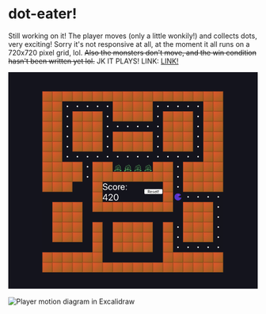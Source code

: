 # dot-eater!

Still working on it! The player moves (only a little wonkily!) and collects dots, very exciting! Sorry it's not responsive at all, at the moment it all runs on a 720x720 pixel grid, lol. ~~Also the monsters don't move, and the win condition hasn't been written yet lol.~~ JK IT PLAYS! LINK: [LINK!](https://garethfield.com/dot-eater/)

![Early build of the dot-eater game](./public/Dot-Eater-2021-01-19.png)

![Player motion diagram in Excalidraw](./public/dot-eater-2021-01-17.png)
